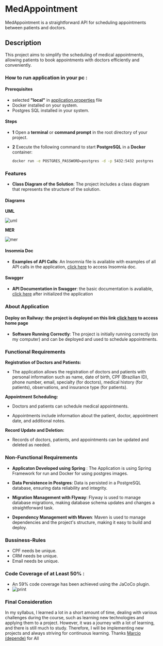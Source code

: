# MedAppointment
MedAppointment is a straightforward API for scheduling appointments between patients and doctors.

## Description
This project aims to simplify the scheduling of medical appointments, allowing patients to book appointments with doctors efficiently and conveniently.

### How to run application in your pc :

#### Prerequisites
- selected **"local"** in  [application.properties](src/main/resources/application.properties) file
- Docker installed on your system.
- Postgres SQL installed in your system.

#### Steps

- **1**  Open a **terminal** or **command prompt** in the root directory of your project.

- **2** Execute the following command to start **PostgreSQL** in a **Docker** container:

   ```bash
   docker run -e POSTGRES_PASSWORD=postgres -d -p 5432:5432 postgres


### Features

- **Class Diagram of the Solution**: The project includes a class diagram that represents the structure of the solution.

#### Diagrams

**UML**


![uml](https://github.com/jonasesoft/MedAppointment/blob/main/Documetation/UML.png)

**MER**


![mer](https://github.com/jonasesoft/MedAppointment/blob/main/Documetation/postgres%20-%20public%20-%20appointment.png)
#### Insomnia Doc
- **Examples of API Calls**: An Insomnia file is available with examples of all API calls in the application, [click here](Documetation/Insomnia_2023-10-07.json) to access Insomnia doc.


#### Swagger
- **API Documentation in Swagger**: the basic documentation is avaliable, [click here](http://localhost:8080/swagger-ui/index.html#/appointment-controller) after initialized the application

### About Application

#### Deploy on Railway: the project is deployed on this link [click here](https://medappointment-production.up.railway.app/) to access home page 

- **Software Running Correctly**: The project is initially running correctly (on my computer) and can be deployed and used to schedule appointments.

### Functional Requirements

**Registration of Doctors and Patients:**

- The application allows the registration of doctors and patients with personal information such as name, date of birth, CPF (Brazilian ID), phone number, email, specialty (for doctors), medical history (for patients), observations, and insurance type (for patients).

**Appointment Scheduling:**

- Doctors and patients can schedule medical appointments.

- Appointments include information about the patient, doctor, appointment date, and additional notes.

**Record Update and Deletion:**

- Records of doctors, patients, and appointments can be updated and deleted as needed.

### Non-Functional Requirements

- **Applicaton Developed using Spring** : The Application is using Spring Framework for run and Docker for using postgres images.


- **Data Persistence in Postgres**: Data is persisted in a PostgreSQL database, ensuring data reliability and integrity.


- **Migration Management with Flyway**: Flyway is used to manage database migrations, making database schema updates and changes a straightforward task.


- **Dependency Management with Maven**: Maven is used to manage dependencies and the project's structure, making it easy to build and deploy.

### Bussiness-Rules
- CPF needs be unique.
- CRM needs be unique.
- Email needs be unique.



### Code Coverage of at Least 50% :
- An 59% code coverage has been achieved using the JaCoCo plugin.
- ![print](https://github.com/jonasesoft/MedAppointment/blob/main/Documetation/Screenshot%20from%202023-10-11%2021-58-36.png)



### Final Consideration
In my syllabus, I learned a lot in a short amount of time, dealing with various challenges during the course, such as learning new technologies and applying them to a project. However, it was a journey with a lot of learning, and there is still much to study. Therefore, I will be implementing new projects and always striving for continuous learning. Thanks [Marcio (depende)](https://github.com/marciomichelluzzi) for All



